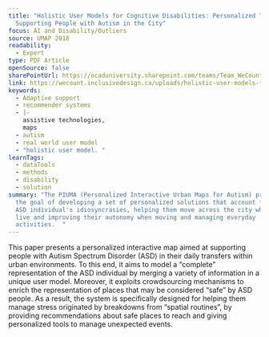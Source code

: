 ```yaml
---
title: "Holistic User Models for Cognitive Disabilities: Personalized Tools for
  Supporting People with Autism in the City"
focus: AI and Disability/Outliers
source: UMAP 2018
readability:
  - Expert
type: PDF Article
openSource: false
sharePointUrl: https://ocaduniversity.sharepoint.com/teams/Team_WeCount/Shared%20Documents/Resources%20and%20Tools/Literature%20(curated)/Holistic%20User%20Models%20for%20Cognitive%20Disabilities_Personalized%20Tools%20for%20Supporting%20People%20with%20Autism%20in%20the%20City.pdf
link: https://wecount.inclusivedesign.ca/uploads/holistic-user-models-for-cognitive-disabilities_personalized-tools-for-supporting-people-with-autism-in-the-city.pdf
keywords:
  - Adaptive support
  - recommender systems
  - |-
    assistive technologies,
    maps
  - autism
  - real world user model
  - "holistic user model. "
learnTags:
  - dataTools
  - methods
  - disability
  - solution
summary: "The PIUMA (Personalized Interactive Urban Maps for Autism) project has
  the goal of developing a set of personalized solutions that account for the
  ASD individual's idiosyncrasies, helping them move across the city where they
  live and improving their autonomy when moving and managing everyday
  activities.  "
---
```

This paper presents a personalized interactive map aimed at supporting people with Autism Spectrum Disorder (ASD) in their daily transfers within urban environments. To this end, it aims to model a “complete” representation of the ASD individual by merging a variety of information in a unique user model. Moreover, it exploits crowdsourcing mechanisms to enrich the representation of places that may be considered “safe” by ASD people. As a result, the system is specifically designed for helping them manage stress originated by breakdowns from “spatial routines”, by providing recommendations about safe places to reach and giving personalized tools to manage unexpected events.
